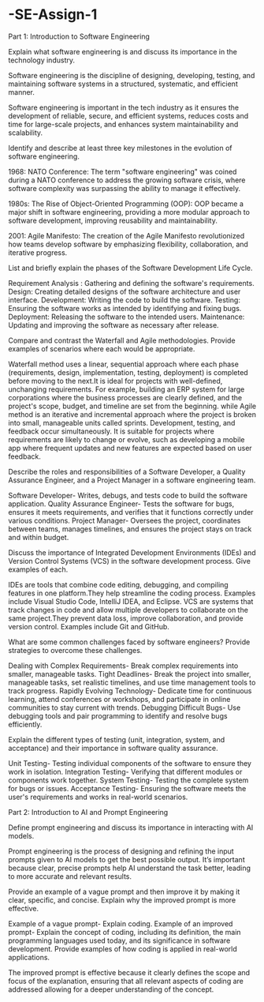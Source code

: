 # -SE-Assign-1
Part 1: Introduction to Software Engineering


Explain what software engineering is and discuss its importance in the technology industry.


Software engineering is the discipline of designing, developing, testing, and maintaining software systems in a structured, systematic, and efficient manner.

Software engineering is important in the tech industry as it ensures the development of reliable, secure, and efficient systems, reduces costs and time for large-scale projects, and enhances system maintainability and scalability.

Identify and describe at least three key milestones in the evolution of software engineering.

1968: NATO Conference: The term "software engineering" was coined during a NATO conference to address the growing software crisis, where software complexity was surpassing the ability to manage it effectively.

1980s: The Rise of Object-Oriented Programming (OOP): OOP became a major shift in software engineering, providing a more modular approach to software development, improving reusability and maintainability.

2001: Agile Manifesto: The creation of the Agile Manifesto revolutionized how teams develop software by emphasizing flexibility, collaboration, and iterative progress.

List and briefly explain the phases of the Software Development Life Cycle.

Requirement Analysis : Gathering and defining the software's requirements.
Design: Creating detailed designs of the software architecture and user interface.
Development: Writing the code to build the software.
Testing: Ensuring the software works as intended by identifying and fixing bugs.
Deployment: Releasing the software to the intended users.
Maintenance: Updating and improving the software as necessary after release.

Compare and contrast the Waterfall and Agile methodologies. Provide examples of scenarios where each would be appropriate.

Waterfall method uses a linear, sequential approach where each phase (requirements, design, implementation, testing, deployment) is completed before moving to the next.It is ideal for projects with well-defined, unchanging requirements. For example, building an ERP system for large corporations where the business processes are clearly defined, and the project's scope, budget, and timeline are set from the beginning. while Agile method is an iterative and incremental approach where the project is broken into small, manageable units called sprints. Development, testing, and feedback occur simultaneously. It  is suitable for projects where requirements are likely to change or evolve, such as developing a mobile app where frequent updates and new features are expected based on user feedback.

Describe the roles and responsibilities of a Software Developer, a Quality Assurance Engineer, and a Project Manager in a software engineering team.

Software Developer- Writes, debugs, and tests code to build the software application.
Quality Assurance Engineer- Tests the software for bugs, ensures it meets requirements, and verifies that it functions correctly under various conditions.
Project Manager- Oversees the project, coordinates between teams, manages timelines, and ensures the project stays on track and within budget.

Discuss the importance of Integrated Development Environments (IDEs) and Version Control Systems (VCS) in the software development process. Give examples of each.

IDEs are tools that combine code editing, debugging, and compiling features in one platform.They help streamline the coding process. Examples include Visual Studio Code, IntelliJ IDEA, and Eclipse. 
VCS are systems that track changes in code and allow multiple developers to collaborate on the same project.They prevent data loss, improve collaboration, and provide version control. Examples include Git and GitHub. 

What are some common challenges faced by software engineers? Provide strategies to overcome these challenges.

Dealing with Complex Requirements- Break complex requirements into smaller, manageable tasks.
Tight Deadlines- Break the project into smaller, manageable tasks, set realistic timelines, and use time management tools to track progress.
Rapidly Evolving Technology-  Dedicate time for continuous learning, attend conferences or workshops, and participate in online communities to stay current with trends.
Debugging Difficult Bugs- Use debugging tools and pair programming to identify and resolve bugs efficiently.

Explain the different types of testing (unit, integration, system, and acceptance) and their importance in software quality assurance.

Unit Testing- Testing individual components of the software to ensure they work in isolation.
Integration Testing- Verifying that different modules or components work together.
System Testing- Testing the complete system for bugs or issues.
Acceptance Testing- Ensuring the software meets the user's requirements and works in real-world scenarios.

Part 2: Introduction to AI and Prompt Engineering


Define prompt engineering and discuss its importance in interacting with AI models.

Prompt engineering is the process of designing and refining the input prompts given to AI models to get the best possible output. It’s important because clear, precise prompts help AI understand the task better, leading to more accurate and relevant results.

Provide an example of a vague prompt and then improve it by making it clear, specific, and concise. Explain why the improved prompt is more effective.

Example of a vague prompt- Explain coding.
Example of an improved prompt- Explain the concept of coding, including its definition, the main programming languages used today, and its significance in software development. Provide examples of how coding is applied in real-world applications.

The improved prompt is effective because it clearly defines the scope and focus of the explanation, ensuring that all relevant aspects of coding are addressed allowing for a deeper understanding of the concept.
  
